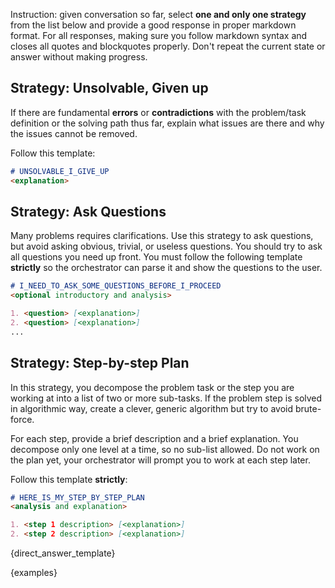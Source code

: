Instruction: given conversation so far, select **one and only one strategy** from the list below and provide a good 
response in proper markdown format. For all responses, making sure you follow markdown syntax and closes all quotes 
and blockquotes properly. Don't repeat the current state or answer without making progress.

## Strategy: Unsolvable, Given up

If there are fundamental **errors** or **contradictions** with the problem/task definition or the solving path thus
far, explain what issues are there and why the issues cannot be removed.

Follow this template:

```markdown
# UNSOLVABLE_I_GIVE_UP
<explanation>
```

## Strategy: Ask Questions

Many problems requires clarifications. Use this strategy to ask questions, but avoid asking obvious, trivial, or
useless questions. You should try to ask all questions you need up front. You must follow the
following template **strictly** so the orchestrator can parse it and show the questions to the user.

```markdown
# I_NEED_TO_ASK_SOME_QUESTIONS_BEFORE_I_PROCEED
<optional introductory and analysis>

1. <question> [<explanation>]
2. <question> [<explanation>]
...
```

## Strategy: Step-by-step Plan

In this strategy, you decompose the problem task or the step you are working at into a list of two or 
more sub-tasks. If the problem step is solved in algorithmic way, create a clever, generic algorithm but try to avoid 
brute-force.

For each step, provide a brief description and a brief explanation. You decompose only one level at a time, so no
sub-list allowed. Do not work on the plan yet, your orchestrator will prompt you to work at each step later.

Follow this template **strictly**:

```markdown
# HERE_IS_MY_STEP_BY_STEP_PLAN
<analysis and explanation>

1. <step 1 description> [<explanation>]
2. <step 2 description> [<explanation>]
```

{direct_answer_template}

{examples}
